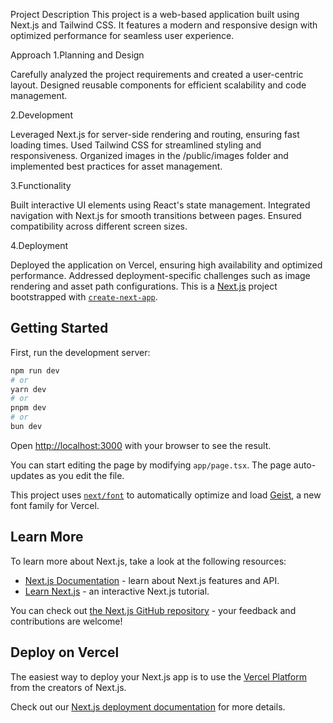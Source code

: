 Project Description
This project is a web-based application built using Next.js and Tailwind CSS. It features a modern and responsive design with optimized performance for seamless user experience.

Approach
1.Planning and Design

Carefully analyzed the project requirements and created a user-centric layout.
Designed reusable components for efficient scalability and code management.

2.Development

Leveraged Next.js for server-side rendering and routing, ensuring fast loading times.
Used Tailwind CSS for streamlined styling and responsiveness.
Organized images in the /public/images folder and implemented best practices for asset management.

3.Functionality

Built interactive UI elements using React's state management.
Integrated navigation with Next.js <Link> for smooth transitions between pages.
Ensured compatibility across different screen sizes.

4.Deployment

Deployed the application on Vercel, ensuring high availability and optimized performance.
Addressed deployment-specific challenges such as image rendering and asset path configurations.
This is a [Next.js](https://nextjs.org) project bootstrapped with [`create-next-app`](https://nextjs.org/docs/app/api-reference/cli/create-next-app).

## Getting Started

First, run the development server:

```bash
npm run dev
# or
yarn dev
# or
pnpm dev
# or
bun dev
```

Open [http://localhost:3000](http://localhost:3000) with your browser to see the result.

You can start editing the page by modifying `app/page.tsx`. The page auto-updates as you edit the file.

This project uses [`next/font`](https://nextjs.org/docs/app/building-your-application/optimizing/fonts) to automatically optimize and load [Geist](https://vercel.com/font), a new font family for Vercel.

## Learn More

To learn more about Next.js, take a look at the following resources:

- [Next.js Documentation](https://nextjs.org/docs) - learn about Next.js features and API.
- [Learn Next.js](https://nextjs.org/learn) - an interactive Next.js tutorial.

You can check out [the Next.js GitHub repository](https://github.com/vercel/next.js) - your feedback and contributions are welcome!

## Deploy on Vercel

The easiest way to deploy your Next.js app is to use the [Vercel Platform](https://vercel.com/new?utm_medium=default-template&filter=next.js&utm_source=create-next-app&utm_campaign=create-next-app-readme) from the creators of Next.js.

Check out our [Next.js deployment documentation](https://nextjs.org/docs/app/building-your-application/deploying) for more details.
